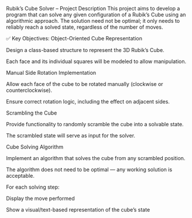 Rubik’s Cube Solver – Project Description
This project aims to develop a program that can solve any given configuration of a Rubik’s Cube using an algorithmic approach. The solution need not be optimal; it only needs to reliably reach a solved state, regardless of the number of moves.

✅ Key Objectives:
Object-Oriented Cube Representation

Design a class-based structure to represent the 3D Rubik’s Cube.

Each face and its individual squares will be modeled to allow manipulation.

Manual Side Rotation Implementation

Allow each face of the cube to be rotated manually (clockwise or counterclockwise).

Ensure correct rotation logic, including the effect on adjacent sides.

Scrambling the Cube

Provide functionality to randomly scramble the cube into a solvable state.

The scrambled state will serve as input for the solver.

Cube Solving Algorithm

Implement an algorithm that solves the cube from any scrambled position.

The algorithm does not need to be optimal — any working solution is acceptable.

For each solving step:

Display the move performed

Show a visual/text-based representation of the cube’s state
